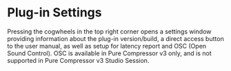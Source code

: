 # Plug-in Settings

Pressing the cogwheels in the top right corner opens a settings window providing information about the plug-in
version/build, a direct access button to the user manual, as well as setup for latency report and OSC (Open Sound
Control). OSC is available in Pure Compressor v3 only, and is not supported in Pure Compressor v3 Studio Session.
